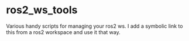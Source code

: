# ros2_ws_tools

Various handy scripts for managing your ros2 ws. I add a symbolic link to this from a ros2 workspace and use it that way.


